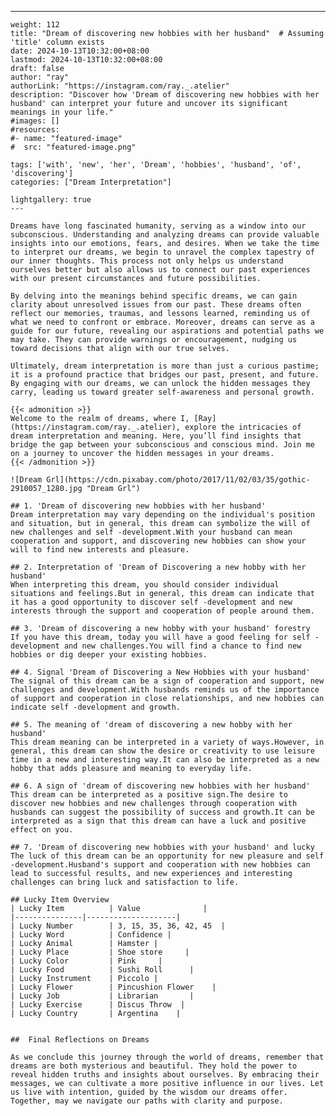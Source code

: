 ---
    weight: 112
    title: "Dream of discovering new hobbies with her husband"  # Assuming 'title' column exists
    date: 2024-10-13T10:32:00+08:00
    lastmod: 2024-10-13T10:32:00+08:00
    draft: false
    author: "ray"
    authorLink: "https://instagram.com/ray._.atelier"
    description: "Discover how 'Dream of discovering new hobbies with her husband' can interpret your future and uncover its significant meanings in your life."
    #images: []
    #resources:
    #- name: "featured-image"
    #  src: "featured-image.png"
    
    tags: ['with', 'new', 'her', 'Dream', 'hobbies', 'husband', 'of', 'discovering']
    categories: ["Dream Interpretation"]
    
    lightgallery: true
    ---
    
    Dreams have long fascinated humanity, serving as a window into our subconscious. Understanding and analyzing dreams can provide valuable insights into our emotions, fears, and desires. When we take the time to interpret our dreams, we begin to unravel the complex tapestry of our inner thoughts. This process not only helps us understand ourselves better but also allows us to connect our past experiences with our present circumstances and future possibilities.
    
    By delving into the meanings behind specific dreams, we can gain clarity about unresolved issues from our past. These dreams often reflect our memories, traumas, and lessons learned, reminding us of what we need to confront or embrace. Moreover, dreams can serve as a guide for our future, revealing our aspirations and potential paths we may take. They can provide warnings or encouragement, nudging us toward decisions that align with our true selves.
    
    Ultimately, dream interpretation is more than just a curious pastime; it is a profound practice that bridges our past, present, and future. By engaging with our dreams, we can unlock the hidden messages they carry, leading us toward greater self-awareness and personal growth.
    
    {{< admonition >}}
    Welcome to the realm of dreams, where I, [Ray](https://instagram.com/ray._.atelier), explore the intricacies of dream interpretation and meaning. Here, you’ll find insights that bridge the gap between your subconscious and conscious mind. Join me on a journey to uncover the hidden messages in your dreams.
    {{< /admonition >}}
    
    ![Dream Grl](https://cdn.pixabay.com/photo/2017/11/02/03/35/gothic-2910057_1280.jpg "Dream Grl")
    
    ## 1. 'Dream of discovering new hobbies with her husband'
    Dream interpretation may vary depending on the individual's position and situation, but in general, this dream can symbolize the will of new challenges and self -development.With your husband can mean cooperation and support, and discovering new hobbies can show your will to find new interests and pleasure.
    
    ## 2. Interpretation of 'Dream of Discovering a new hobby with her husband'
    When interpreting this dream, you should consider individual situations and feelings.But in general, this dream can indicate that it has a good opportunity to discover self -development and new interests through the support and cooperation of people around them.
    
    ## 3. 'Dream of discovering a new hobby with your husband' forestry
    If you have this dream, today you will have a good feeling for self -development and new challenges.You will find a chance to find new hobbies or dig deeper your existing hobbies.
    
    ## 4. Signal 'Dream of Discovering a New Hobbies with your husband'
    The signal of this dream can be a sign of cooperation and support, new challenges and development.With husbands reminds us of the importance of support and cooperation in close relationships, and new hobbies can indicate self -development and growth.
    
    ## 5. The meaning of 'dream of discovering a new hobby with her husband'
    This dream meaning can be interpreted in a variety of ways.However, in general, this dream can show the desire or creativity to use leisure time in a new and interesting way.It can also be interpreted as a new hobby that adds pleasure and meaning to everyday life.
    
    ## 6. A sign of 'dream of discovering new hobbies with her husband'
    This dream can be interpreted as a positive sign.The desire to discover new hobbies and new challenges through cooperation with husbands can suggest the possibility of success and growth.It can be interpreted as a sign that this dream can have a luck and positive effect on you.
    
    ## 7. 'Dream of discovering new hobbies with your husband' and lucky
    The luck of this dream can be an opportunity for new pleasure and self -development.Husband's support and cooperation with new hobbies can lead to successful results, and new experiences and interesting challenges can bring luck and satisfaction to life.
    
    ## Lucky Item Overview
    | Lucky Item          | Value              |
    |---------------|--------------------|
    | Lucky Number        | 3, 15, 35, 36, 42, 45  |
    | Lucky Word          | Confidence |
    | Lucky Animal        | Hamster |
    | Lucky Place         | Shoe store     |
    | Lucky Color         | Pink     |
    | Lucky Food          | Sushi Roll      |
    | Lucky Instrument    | Piccolo |
    | Lucky Flower        | Pincushion Flower    |
    | Lucky Job           | Librarian       |
    | Lucky Exercise      | Discus Throw  |
    | Lucky Country       | Argentina    |
    
    
    ##  Final Reflections on Dreams
    
    As we conclude this journey through the world of dreams, remember that dreams are both mysterious and beautiful. They hold the power to reveal hidden truths and insights about ourselves. By embracing their messages, we can cultivate a more positive influence in our lives. Let us live with intention, guided by the wisdom our dreams offer. Together, may we navigate our paths with clarity and purpose.
    